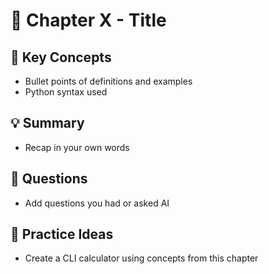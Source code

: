 # 🧠 Chapter X - Title

## 📝 Key Concepts
- Bullet points of definitions and examples
- Python syntax used

## 💡 Summary
- Recap in your own words

## 💬 Questions
- Add questions you had or asked AI

## 🧪 Practice Ideas
- Create a CLI calculator using concepts from this chapter